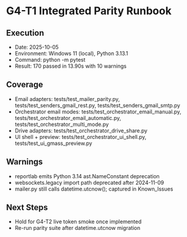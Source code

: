 ﻿# G4-T1 Integrated Parity Runbook

## Execution
- Date: 2025-10-05
- Environment: Windows 11 (local), Python 3.13.1
- Command: python -m pytest
- Result: 170 passed in 13.90s with 10 warnings

## Coverage
- Email adapters: tests/test_mailer_parity.py, tests/test_senders_gmail_rest.py, tests/test_senders_gmail_smtp.py
- Orchestrator email modes: tests/test_orchestrator_email_manual.py, tests/test_orchestrator_email_automatic.py, tests/test_orchestrator_multi_mode.py
- Drive adapters: tests/test_orchestrator_drive_share.py
- UI shell + preview: tests/test_orchestrator_ui_shell.py, tests/test_ui_gmass_preview.py

## Warnings
- reportlab emits Python 3.14 ast.NameConstant deprecation
- websockets.legacy import path deprecated after 2024-11-09
- mailer.py still calls datetime.utcnow(); captured in Known_Issues

## Next Steps
- Hold for G4-T2 live token smoke once implemented
- Re-run parity suite after datetime.utcnow migration
